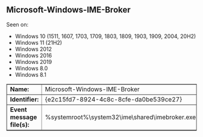 ## Microsoft-Windows-IME-Broker

Seen on:
* Windows 10 (1511, 1607, 1703, 1709, 1803, 1809, 1903, 1909, 2004, 20H2)
* Windows 11 (21H2)
* Windows 2012
* Windows 2016
* Windows 2019
* Windows 8.0
* Windows 8.1

<table border="1" class="docutils">
  <tbody>
    <tr>
      <td><b>Name:</b></td>
      <td>Microsoft-Windows-IME-Broker</td>
    </tr>
    <tr>
      <td><b>Identifier:</b></td>
      <td>{e2c15fd7-8924-4c8c-8cfe-da0be539ce27}</td>
    </tr>
    <tr>
      <td><b>Event message file(s):</b></td>
      <td>%systemroot%\system32\ime\shared\imebroker.exe</td>
    </tr>
  </tbody>
</table>

&nbsp;

